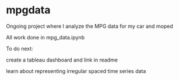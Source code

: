 # mpgdata
Ongoing project where I analyze the MPG data for my car and moped

All work done in mpg_data.ipynb

To do next:

create a tableau dashboard and link in readme

learn about representing irregular spaced time series data 